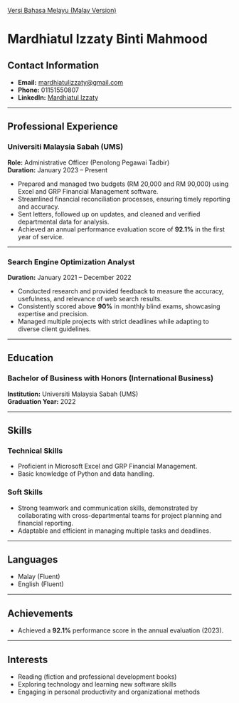 [Versi Bahasa Melayu (Malay Version)](resume_my.md)

# Mardhiatul Izzaty Binti Mahmood

## Contact Information
- **Email:** mardhiatulizzaty@gmail.com
- **Phone:** 01151550807
- **LinkedIn:** [Mardhiatul Izzaty](https://www.linkedin.com/in/mardhiatul-izzaty/)

---

## Professional Experience

### Universiti Malaysia Sabah (UMS)  
**Role:** Administrative Officer (Penolong Pegawai Tadbir)  
**Duration:** January 2023 – Present  

- Prepared and managed two budgets (RM 20,000 and RM 90,000) using Excel and GRP Financial Management software.  
- Streamlined financial reconciliation processes, ensuring timely reporting and accuracy.  
- Sent letters, followed up on updates, and cleaned and verified departmental data for analysis.  
- Achieved an annual performance evaluation score of **92.1%** in the first year of service.  

---

### Search Engine Optimization Analyst  
**Duration:** January 2021 – December 2022  

- Conducted research and provided feedback to measure the accuracy, usefulness, and relevance of web search results.  
- Consistently scored above **90%** in monthly blind exams, showcasing expertise and precision.  
- Managed multiple projects with strict deadlines while adapting to diverse client guidelines.  

---

## Education

### Bachelor of Business with Honors (International Business)  
**Institution:** Universiti Malaysia Sabah (UMS)  
**Graduation Year:** 2022  

---

## Skills

### Technical Skills
- Proficient in Microsoft Excel and GRP Financial Management.  
- Basic knowledge of Python and data handling.  

### Soft Skills
- Strong teamwork and communication skills, demonstrated by collaborating with cross-departmental teams for project planning and financial reporting.  
- Adaptable and efficient in managing multiple tasks and deadlines.  

---

## Languages
- Malay (Fluent)  
- English (Fluent)  

---

## Achievements
- Achieved a **92.1%** performance score in the annual evaluation (2023).  

---

## Interests
- Reading (fiction and professional development books)
- Exploring technology and learning new software skills
- Engaging in personal productivity and organizational methods
